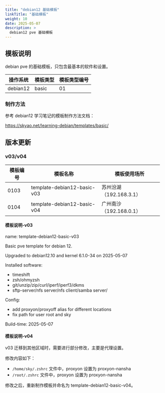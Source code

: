 ```yaml
---
title: "debian12 基础模板"
linkTitle: "基础模板"
weight: 10
date: 2025-05-07
description: >
  debian12 pve 基础模板
---
```


## 模板说明

debian pve 的基础模板，只包含最基本的软件和设置。

| 操作系统 | 模板类型 | 模板类型编号 |  
| -------- | -------- | -------- | 
| debian12 | basic | 01 | 

### 制作方法

参考 debian12 学习笔记的模板制作方法文档：

https://skyao.net/learning-debian/templates/basic/ 

## 版本更新

### v03/v04

| 模板编号 | 模板名称 | 模板使用场所 |
| -------- | -------- | -------- |
| 0103 | template-debian12-basic-v03 | 苏州汾湖（192.168.3.1） |
| 0104 | template-debian12-basic-v04 | 广州南沙（192.168.0.1） |

#### 模板说明-v03

name: template-debian12-basic-v03

Basic pve template for debian 12.

Upgraded to debian12.10 and kernel 6.1.0-34 on 2025-05-07

Installed software:

- timeshift
- zsh/ohmyzsh
- git/unzip/zip/curl/iperf/iperf3/dkms
- sftp-server/nfs server/nfs client/samba server/

Config:

- add proxyon/proxyoff alias for different locations
- fix path for user root and sky

Build-time: 2025-05-07

#### 模板说明-v04

v03 迁移到其他区域时，需要进行部分修改，主要是代理设置。

修改内容如下：

- `/home/sky/.zshrc` 文件中，proxyon 设置为 proxyon-nansha
- `/root/.zshrc` 文件中，proxyon 设置为 proxyon-nansha

修改之后，重新制作模板并命名为 template-debian12-basic-v04。


